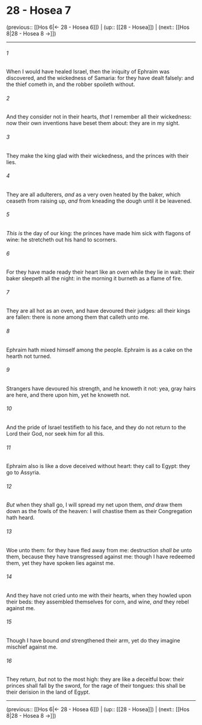 # 28 - Hosea 7

(previous:: [[Hos 6|← 28 - Hosea 6]]) | (up:: [[28 - Hosea]]) | (next:: [[Hos 8|28 - Hosea 8 →]])

***


###### 1 
When I would have healed Israel, then the iniquity of Ephraim was discovered, and the wickedness of Samaria: for they have dealt falsely: and the thief cometh in, and the robber spoileth without. 

###### 2 
And they consider not in their hearts, _that_ I remember all their wickedness: now their own inventions have beset them about: they are in my sight. 

###### 3 
They make the king glad with their wickedness, and the princes with their lies. 

###### 4 
They are all adulterers, _and_ as a very oven heated by the baker, which ceaseth from raising up, _and_ from kneading the dough until it be leavened. 

###### 5 
_This is_ the day of our king: the princes have made him sick with flagons of wine: he stretcheth out his hand to scorners. 

###### 6 
For they have made ready their heart like an oven while they lie in wait: their baker sleepeth all the night: in the morning it burneth as a flame of fire. 

###### 7 
They are all hot as an oven, and have devoured their judges: all their kings are fallen: there is none among them that calleth unto me. 

###### 8 
Ephraim hath mixed himself among the people. Ephraim is as a cake on the hearth not turned. 

###### 9 
Strangers have devoured his strength, and he knoweth it not: yea, gray hairs are here, and there upon him, yet he knoweth not. 

###### 10 
And the pride of Israel testifieth to his face, and they do not return to the Lord their God, nor seek him for all this. 

###### 11 
Ephraim also is like a dove deceived without heart: they call to Egypt: they go to Assyria. 

###### 12 
_But_ when they shall go, I will spread my net upon them, _and_ draw them down as the fowls of the heaven: I will chastise them as their Congregation hath heard. 

###### 13 
Woe unto them: for they have fled away from me: destruction _shall be_ unto them, because they have transgressed against me: though I have redeemed them, yet they have spoken lies against me. 

###### 14 
And they have not cried unto me with their hearts, when they howled upon their beds: they assembled themselves for corn, and wine, _and_ they rebel against me. 

###### 15 
Though I have bound _and_ strengthened their arm, yet do they imagine mischief against me. 

###### 16 
They return, _but_ not to the most high: they are like a deceitful bow: their princes shall fall by the sword, for the rage of their tongues: this shall be their derision in the land of Egypt.

***

(previous:: [[Hos 6|← 28 - Hosea 6]]) | (up:: [[28 - Hosea]]) | (next:: [[Hos 8|28 - Hosea 8 →]])
